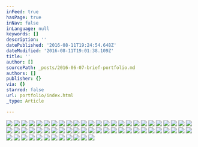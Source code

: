 ```yaml
---
inFeed: true
hasPage: true
inNav: false
inLanguage: null
keywords: []
description: ''
datePublished: '2016-08-11T19:24:54.648Z'
dateModified: '2016-08-11T19:01:38.109Z'
title: ''
author: []
sourcePath: _posts/2016-06-07-brief-portfolio.md
authors: []
publisher: {}
via: {}
starred: false
url: portfolio/index.html
_type: Article

---
```

![](https://the-grid-user-content.s3-us-west-2.amazonaws.com/9047b805-4ff6-456c-bfdd-2011a43a54c0.jpg)
![](https://the-grid-user-content.s3-us-west-2.amazonaws.com/f6e38583-ef5a-4116-9415-722dd291c9b3.jpg)
![](https://the-grid-user-content.s3-us-west-2.amazonaws.com/9044a36f-8bd4-40e3-9add-596ecb94be4f.jpg)
![](https://the-grid-user-content.s3-us-west-2.amazonaws.com/4c4dd808-d80d-4deb-a689-8bbb051970e7.jpg)
![](https://the-grid-user-content.s3-us-west-2.amazonaws.com/05ca8f64-9f50-4806-b9f8-2ed3f9df1b61.jpg)
![](https://the-grid-user-content.s3-us-west-2.amazonaws.com/d63e4a62-4ce5-4730-8f09-05d31173daa3.jpg)
![](https://the-grid-user-content.s3-us-west-2.amazonaws.com/03e1c978-5705-4b40-ba37-bf1be7936417.jpg)
![](https://the-grid-user-content.s3-us-west-2.amazonaws.com/2b92368b-6c66-4d45-955f-c2a8a8e9bc6b.jpg)
![](https://the-grid-user-content.s3-us-west-2.amazonaws.com/b0aa5f55-8827-4cb1-8883-d989b018b2c6.jpg)
![](https://the-grid-user-content.s3-us-west-2.amazonaws.com/be6d8126-fe6c-47f5-bdd7-4a736ad1aefd.jpg)
![](https://the-grid-user-content.s3-us-west-2.amazonaws.com/2bf4b970-53d3-4fcc-9fc5-34161ee0514e.jpg)
![](https://the-grid-user-content.s3-us-west-2.amazonaws.com/a4bb1175-0600-4d82-9426-5f6ddee2d40d.jpg)
![](https://the-grid-user-content.s3-us-west-2.amazonaws.com/62a15347-8fae-4a1b-b249-875e248e15fa.jpg)
![](https://the-grid-user-content.s3-us-west-2.amazonaws.com/b7c98d86-789f-454f-a104-372b484d7667.jpg)
![](https://the-grid-user-content.s3-us-west-2.amazonaws.com/21811d14-0f77-4c9b-ac0f-cf6d2721993b.jpg)
![](https://the-grid-user-content.s3-us-west-2.amazonaws.com/812f16b8-34fa-4544-b6a1-8b2219cd437d.jpg)
![](https://the-grid-user-content.s3-us-west-2.amazonaws.com/d8a99524-b9ef-4e9b-a88a-ccd172021891.jpg)
![](https://the-grid-user-content.s3-us-west-2.amazonaws.com/e5bc1508-620b-492a-89b0-cd339f268044.jpg)
![](https://the-grid-user-content.s3-us-west-2.amazonaws.com/196e0cc4-7b71-475a-b1b0-bef0b1936e52.jpg)
![](https://the-grid-user-content.s3-us-west-2.amazonaws.com/033122c3-019a-444e-946d-a4a4672cec1d.jpg)
![](https://the-grid-user-content.s3-us-west-2.amazonaws.com/47aa2b70-35ce-4844-bded-b50e9a7de731.jpg)
![](https://the-grid-user-content.s3-us-west-2.amazonaws.com/d43f08cf-983e-4c4e-80c0-fe52d57b3733.jpg)
![](https://the-grid-user-content.s3-us-west-2.amazonaws.com/1081673f-89cd-4efa-a159-e0103c428202.jpg)
![](https://the-grid-user-content.s3-us-west-2.amazonaws.com/c71b4996-96a7-4b0f-b5cd-901585c87fa2.jpg)
![](https://the-grid-user-content.s3-us-west-2.amazonaws.com/efb480f3-1c8a-4704-9310-7a5f31142caf.jpg)
![](https://the-grid-user-content.s3-us-west-2.amazonaws.com/7a138925-81da-403b-81af-944846e77843.jpg)
![](https://the-grid-user-content.s3-us-west-2.amazonaws.com/803b8c36-a004-49d8-8eb3-5da2a3e02553.jpg)
![](https://the-grid-user-content.s3-us-west-2.amazonaws.com/4333697c-7226-44a2-b6cd-9a4c1b395113.jpg)
![](https://the-grid-user-content.s3-us-west-2.amazonaws.com/56ce5906-abae-4770-9efa-eda01711029e.jpg)
![](https://the-grid-user-content.s3-us-west-2.amazonaws.com/110263dc-ec07-4617-a42b-0dd15d1bb7de.jpg)
![](https://the-grid-user-content.s3-us-west-2.amazonaws.com/0e938f82-98c0-440a-a63a-7c87d0df1fbf.jpg)
![](https://the-grid-user-content.s3-us-west-2.amazonaws.com/aa1ae14b-031d-47a3-a6bf-100baea91f72.jpg)
![](https://the-grid-user-content.s3-us-west-2.amazonaws.com/c043e635-9bc5-47a9-9df2-619e4f0e73b9.jpg)
![](https://the-grid-user-content.s3-us-west-2.amazonaws.com/8e2e1f00-4771-4f56-b1de-25c9ec08e34b.jpg)
![](https://the-grid-user-content.s3-us-west-2.amazonaws.com/6e242825-d161-4a3a-951d-752ea39e3702.jpg)
![](https://the-grid-user-content.s3-us-west-2.amazonaws.com/096c9c7b-c21a-4462-9c0f-64ab5f40792d.jpg)
![](https://the-grid-user-content.s3-us-west-2.amazonaws.com/ab124ec0-4753-4190-ac02-79d1bd50248d.jpg)
![](https://the-grid-user-content.s3-us-west-2.amazonaws.com/30a4a040-c58f-4435-9a5b-b0277896f57f.jpg)
![](https://the-grid-user-content.s3-us-west-2.amazonaws.com/b977a712-f2ae-4263-bc01-9440e94f65e1.jpg)
![](https://the-grid-user-content.s3-us-west-2.amazonaws.com/44699560-cc27-4289-bd5e-808d446dd393.jpg)
![](https://the-grid-user-content.s3-us-west-2.amazonaws.com/79f7ceab-b4aa-40c4-97a9-442c42ec6a88.jpg)
![](https://the-grid-user-content.s3-us-west-2.amazonaws.com/5db40287-0ab6-4910-b5f1-40fa7dfc0bd0.jpg)
![](https://the-grid-user-content.s3-us-west-2.amazonaws.com/2dade491-b984-48af-ab49-32d9fed7a5a7.jpg)
![](https://the-grid-user-content.s3-us-west-2.amazonaws.com/6adbe611-fc3b-4d18-9957-4b5dd7a8bf8d.jpg)
![](https://the-grid-user-content.s3-us-west-2.amazonaws.com/e053ce57-5135-46eb-90a8-e63519ed13cd.jpg)
![](https://the-grid-user-content.s3-us-west-2.amazonaws.com/2bb9ba5e-d38f-4c1d-b40f-3cc22e89d2fa.jpg)
![](https://the-grid-user-content.s3-us-west-2.amazonaws.com/d6a536aa-8b59-46ae-bc8e-f8abb2cde810.jpg)
![](https://the-grid-user-content.s3-us-west-2.amazonaws.com/13c4fa40-2b8f-479a-9299-15879b653e7e.jpg)
![](https://the-grid-user-content.s3-us-west-2.amazonaws.com/5a490772-4ef6-46bb-9c37-7f77cd1de14e.jpg)
![](https://the-grid-user-content.s3-us-west-2.amazonaws.com/dd5a4176-06d8-41ad-ab40-096eab7bc3b1.jpg)
![](https://the-grid-user-content.s3-us-west-2.amazonaws.com/7cba6399-b6be-4e62-b93f-c3ae1a299b3a.jpg)
![](https://the-grid-user-content.s3-us-west-2.amazonaws.com/abdd46fc-6da1-4015-90ff-1645abd04912.jpg)
![](https://the-grid-user-content.s3-us-west-2.amazonaws.com/6ba56eff-14dc-4cb3-b6eb-3641ba70354d.jpg)
![](https://the-grid-user-content.s3-us-west-2.amazonaws.com/36567df8-0e85-43c1-be1a-019d229ab6e6.jpg)
![](https://the-grid-user-content.s3-us-west-2.amazonaws.com/e654391d-baac-4e11-86cf-160f262fec78.jpg)
![](https://the-grid-user-content.s3-us-west-2.amazonaws.com/accae73f-7507-4930-aeeb-eed3bb5259b8.jpg)
![](https://the-grid-user-content.s3-us-west-2.amazonaws.com/5c40d02e-28d4-4c2f-9e5c-8610c4242139.jpg)
![](https://the-grid-user-content.s3-us-west-2.amazonaws.com/1255f62b-bb6f-45e9-b2f5-a4c0770323d5.jpg)
![](https://the-grid-user-content.s3-us-west-2.amazonaws.com/6eefe4f0-fc7e-4500-a17c-6add170b1d6e.jpg)
![](https://the-grid-user-content.s3-us-west-2.amazonaws.com/d0995bf5-df92-458f-9bdc-00180ffcc6ae.jpg)
![](https://the-grid-user-content.s3-us-west-2.amazonaws.com/8e0cac37-bb57-47f0-998c-3a7db644c439.jpg)
![](https://the-grid-user-content.s3-us-west-2.amazonaws.com/f61fdcf5-e554-4133-b395-a410bf80d932.jpg)